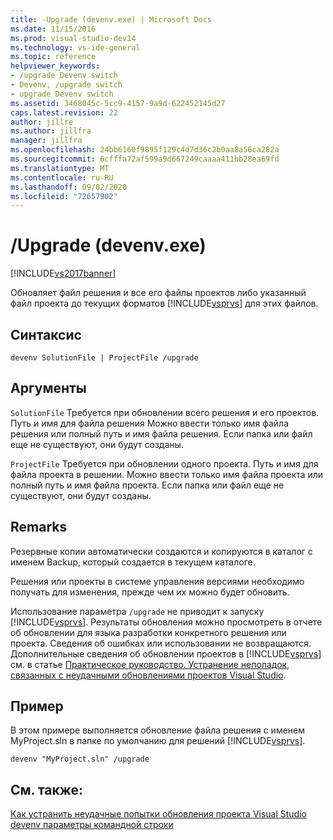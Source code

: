 ```yaml
---
title: -Upgrade (devenv.exe) | Microsoft Docs
ms.date: 11/15/2016
ms.prod: visual-studio-dev14
ms.technology: vs-ide-general
ms.topic: reference
helpviewer_keywords:
- /upgrade Devenv switch
- Devenv, /upgrade switch
- upgrade Devenv switch
ms.assetid: 3468045c-5cc9-4157-9a9d-622452145d27
caps.latest.revision: 22
author: jillre
ms.author: jillfra
manager: jillfra
ms.openlocfilehash: 24bb6160f9895f129c4d7d36c2b0aa8a56ca282a
ms.sourcegitcommit: 6cfffa72af599a9d667249caaaa411bb28ea69fd
ms.translationtype: MT
ms.contentlocale: ru-RU
ms.lasthandoff: 09/02/2020
ms.locfileid: "72657902"
---
```

# <a name="upgrade-devenvexe"></a>/Upgrade (devenv.exe)
[!INCLUDE[vs2017banner](../../includes/vs2017banner.md)]

Обновляет файл решения и все его файлы проектов либо указанный файл проекта до текущих форматов [!INCLUDE[vsprvs](../../includes/vsprvs-md.md)] для этих файлов.

## <a name="syntax"></a>Синтаксис

```
devenv SolutionFile | ProjectFile /upgrade
```

## <a name="arguments"></a>Аргументы
 `SolutionFile` Требуется при обновлении всего решения и его проектов. Путь и имя для файла решения Можно ввести только имя файла решения или полный путь и имя файла решения. Если папка или файл еще не существуют, они будут созданы.

 `ProjectFile` Требуется при обновлении одного проекта. Путь и имя для файла проекта в решении. Можно ввести только имя файла проекта или полный путь и имя файла проекта. Если папка или файл еще не существуют, они будут созданы.

## <a name="remarks"></a>Remarks
 Резервные копии автоматически создаются и копируются в каталог с именем Backup, который создается в текущем каталоге.

 Решения или проекты в системе управления версиями необходимо получать для изменения, прежде чем их можно будет обновить.

 Использование параметра `/upgrade` не приводит к запуску [!INCLUDE[vsprvs](../../includes/vsprvs-md.md)]. Результаты обновления можно просмотреть в отчете об обновлении для языка разработки конкретного решения или проекта. Сведения об ошибках или использовании не возвращаются. Дополнительные сведения об обновлении проектов в [!INCLUDE[vsprvs](../../includes/vsprvs-md.md)] см. в статье [Практическое руководство. Устранение неполадок, связанных с неудачными обновлениями проектов Visual Studio](../../porting/how-to-troubleshoot-unsuccessful-visual-studio-project-upgrades.md).

## <a name="example"></a>Пример
 В этом примере выполняется обновление файла решения с именем MyProject.sln в папке по умолчанию для решений [!INCLUDE[vsprvs](../../includes/vsprvs-md.md)].

```
devenv "MyProject.sln" /upgrade
```

## <a name="see-also"></a>См. также:
 [Как устранить неудачные попытки обновления проекта Visual Studio](../../porting/how-to-troubleshoot-unsuccessful-visual-studio-project-upgrades.md) [devenv параметры командной строки](../../ide/reference/devenv-command-line-switches.md)
